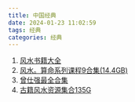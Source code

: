 ```yaml
---
title: 中国经典
date: 2024-01-23 11:02:59
tags: 经典
categories: 经典
---
```



1. [风水书籍大全](https://pan.quark.cn/s/d6fa59b44168#/list/share)
2. [风水。算命系列课程9合集(14.4GB)](https://pan.quark.cn/s/948d91a1f21c#/list/share)
3. [曾仕强最全合集](https://pan.quark.cn/s/a5c96355232e#/list/share)
4. [古籍风水资源集合135G](https://www.alipan.com/s/qc7ZLbMUD3S)